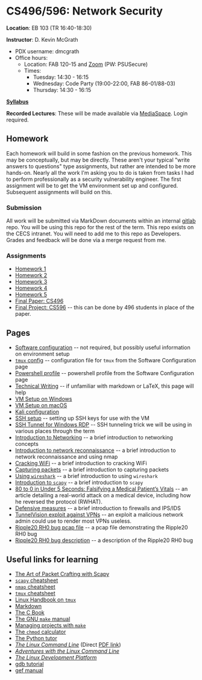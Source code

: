 # CS496/596: Network Security

**Location**: EB 103 (TR 16:40-18:30)

**Instructor**: D. Kevin McGrath

* PDX username: dmcgrath
* Office hours:
    * Location: FAB 120-15 and [Zoom](https://pdx.zoom.us/j/84716901228) (PW: PSUSecure)
    * Times:
        * Tuesday: 14:30 - 16:15
        * Wednesday: Code Party (19:00-22:00, FAB 86-01/88-03)
        * Thursday: 14:30 - 16:15

**[Syllabus](syllabus.md)**

**Recorded Lectures**: These will be made available via [MediaSpace](https://media.pdx.edu/channel/channelid/328503742). Login required.

## Homework

Each homework will build in some fashion on the previous homework. This may be conceptually, but may be directly. These aren't your typical "write answers to questions" type assignments, but rather are intended to be more hands-on. Nearly all the work I'm asking you to do is taken from tasks I had to perform professionally as a security vulnerability engineer. The first assignment will be to get the VM environment set up and configured. Subsequent assignments will build on this.

### Submission

All work will be submitted via MarkDown documents within an internal [gitlab](https://gitlab.cecs.pdx.edu) repo. You will be using this repo for the rest of the term. This repo exists on the CECS intranet. You will need to add me to this repo as Developers. Grades and feedback will be done via a merge request from me.


### Assignments

* [Homework 1](hw1.md)
* [Homework 2](hw2.md)
* [Homework 3](hw3.md)
* [Homework 4](hw4.md)
* [Homework 5](hw5.md)
* [Final Paper: CS496](final-496.md)
* [Final Project: CS596](final.md) -- this can be done by 496 students in place of the paper.

## Pages

* [Software configuration](../software.md) -- not required, but possibly useful information on environment setup
* [`tmux` config](../.tmux.conf.md) -- configuration file for `tmux` from the Software Configuration page
* [Powershell profile](../powershell_profile.md) -- powershell profile from the Software Configuration page
* [Technical Writing](../technical_writing.md) -- if unfamiliar with markdown or LaTeX, this page will help
* [VM Setup on Windows](hyper-v.md)
* [VM Setup on macOS](vms_on_macos.md)
* [Kali configuration](linux_setup.md)
* [SSH setup](SSH_setup.md) -- setting up SSH keys for use with the VM
* [SSH Tunnel for Windows RDP](../SSH_Tunnel_XRDP.md) -- SSH tunneling trick we will be using in various places through the term
* [Introduction to Networking](../networking.md) -- a brief introduction to networking concepts
* [Introduction to network reconnaissance](recon.md) -- a brief introduction to network reconnaissance and using nmap
* [Cracking WiFi](crack_wifi.md) -- a brief introduction to cracking WiFi
* [Capturing packets](../tcpdump.md) -- a brief introduction to capturing packets
* [Using `wireshark`](../wireshark.md) -- a brief introduction to using `wireshark`
* [Introduction to `scapy`](scapy.md) -- a brief introduction to `scapy`
* [80 to 0 in Under 5 Seconds: Falsifying a Medical Patient’s Vitals](rwhat.md) -- an article detailing a real-world attack on a medical device, including how he reversed the protocol (RWHAT).
* [Defensive measures](../firewalls.md) -- a brief introduction to firewalls and IPS/IDS
* [TunnelVision exploit against VPNs](https://github.com/leviathansecurity/TunnelVision) -- an exploit a malicious network admin could use to render most VPNs useless.
* [Ripple20 RH0 bug pcap file](ipv6_rh0_poc.pcap) -- a pcap file demonstrating the Ripple20 RH0 bug
* [Ripple20 RH0 bug description](rh0.md) -- a description of the Ripple20 RH0 bug

## Useful links for learning

* [The Art of Packet Crafting with Scapy](https://0xbharath.github.io/art-of-packet-crafting-with-scapy/index.html)
* [`scapy` cheatsheet](ScapyCheatSheet_v0.2.pdf)
* [`nmap` cheatsheet](https://www.stationx.net/nmap-cheat-sheet/)
* [`tmux` cheatsheet](https://tmuxcheatsheet.com/)
* [Linux Handbook on `tmux`](https://linuxhandbook.com/tmux/)
* [Markdown](https://guides.github.com/features/mastering-markdown/)
* [The C Book](https://publications.gbdirect.co.uk/c_book/)
* [The GNU `make` manual](https://www.gnu.org/software/make/manual/make.pdf)
* [Managing projects with `make`](https://github.com/Vauteck/docs_utils/blob/master/autotools/Oreilly%20-%20Managing%20Projects%20With%20Gnu%20Make%203Rd%20Edition.pdf)
* [The `chmod` calculator](https://chmod-calculator.com/)
* [The Python tutor](https://pythontutor.com/)
* [_The Linux Command Line_](http://linuxcommand.org/tlcl.php) (Direct [PDF link](https://sourceforge.net/projects/linuxcommand/files/TLCL/19.01/TLCL-19.01.pdf/download))
* [_Adventures with the Linux Command Line_](https://sourceforge.net/projects/linuxcommand/files/AWTLCL/21.10/AWTLCL-21.10.pdf/download)
* [_The Linux Development Platform_](https://archive.org/details/ost-computer-science-0130091154/mode/1up)
* [gdb tutorial](http://www.cs.cmu.edu/~gilpin/tutorial/)
* [gef manual](https://hugsy.github.io/gef/)
